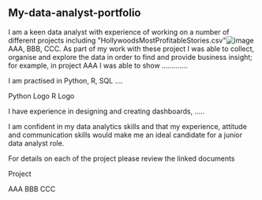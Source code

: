 ## My-data-analyst-portfolio
I am a keen data analyst with experience of working on a number of different projects including "HollywoodsMostProfitableStories.csv"![image](https://github.com/JackJackzeng/My-data-analyst-portfolio/assets/144682425/6e147748-d794-45ef-a132-d315170c7b86)
AAA, BBB, CCC. As part of my work with these project I was able to collect, organise and explore the data in order to find and provide business insight; for example, in project AAA I was able to show ………….

I am practised in Python, R, SQL ….

Python Logo R Logo

I have experience in designing and creating dashboards, …..

I am confident in my data analytics skills and that my experience, attitude and communication skills would make me an ideal candidate for a junior data analyst role.

For details on each of the project please review the linked documents

Project

AAA
BBB
CCC

